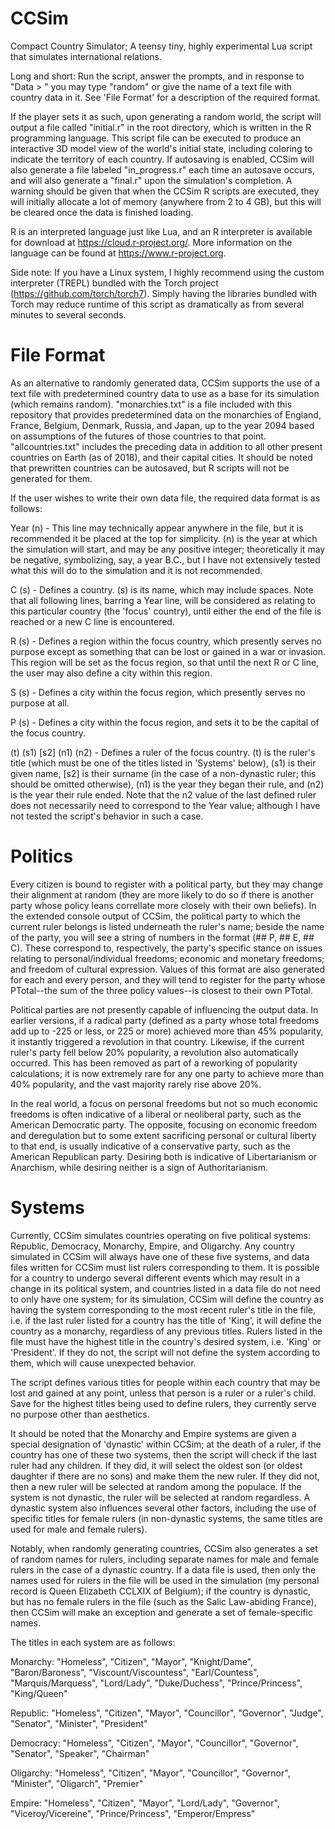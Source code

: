 # CCSim
Compact Country Simulator; A teensy tiny, highly experimental Lua script that simulates international relations.

Long and short: Run the script, answer the prompts, and in response to "Data > " you may type "random" or give the name of a text file with country data in it. See 'File Format' for a description of the required format.

If the player sets it as such, upon generating a random world, the script will output a file called "initial.r" in the root directory, which is written in the R programming language. This script file can be executed to produce an interactive 3D model view of the world's initial state, including coloring to indicate the territory of each country. If autosaving is enabled, CCSim will also generate a file labeled "in_progress.r" each time an autosave occurs, and will also generate a "final.r" upon the simulation's completion. A warning should be given that when the CCSim R scripts are executed, they will initially allocate a lot of memory (anywhere from 2 to 4 GB), but this will be cleared once the data is finished loading.

R is an interpreted language just like Lua, and an R interpreter is available for download at https://cloud.r-project.org/. More information on the language can be found at https://www.r-project.org.

Side note: If you have a Linux system, I highly recommend using the custom interpreter (TREPL) bundled with the Torch project (https://github.com/torch/torch7). Simply having the libraries bundled with Torch may reduce runtime of this script as dramatically as from several minutes to several seconds.

# File Format
As an alternative to randomly generated data, CCSim supports the use of a text file with predetermined country data to use as a base for its simulation (which remains random). "monarchies.txt" is a file included with this repository that provides predetermined data on the monarchies of England, France, Belgium, Denmark, Russia, and Japan, up to the year 2094 based on assumptions of the futures of those countries to that point. "allcountries.txt" includes the preceding data in addition to all other present countries on Earth (as of 2018), and their capital cities. It should be noted that prewritten countries can be autosaved, but R scripts will not be generated for them.

If the user wishes to write their own data file, the required data format is as follows:

Year (n) - This line may technically appear anywhere in the file, but it is recommended it be placed at the top for simplicity. (n) is the year at which the simulation will start, and may be any positive integer; theoretically it may be negative, symbolizing, say, a year B.C., but I have not extensively tested what this will do to the simulation and it is not recommended.

C (s) - Defines a country. (s) is its name, which may include spaces. Note that all following lines, barring a Year line, will be considered as relating to this particular country (the 'focus' country), until either the end of the file is reached or a new C line is encountered.

R (s) - Defines a region within the focus country, which presently serves no purpose except as something that can be lost or gained in a war or invasion. This region will be set as the focus region, so that until the next R or C line, the user may also define a city within this region.

S (s) - Defines a city within the focus region, which presently serves no purpose at all.

P (s) - Defines a city within the focus region, and sets it to be the capital of the focus country.

(t) (s1) [s2] (n1) (n2) - Defines a ruler of the focus country. (t) is the ruler's title (which must be one of the titles listed in 'Systems' below), (s1) is their given name, [s2] is their surname (in the case of a non-dynastic ruler; this should be omitted otherwise), (n1) is the year they began their rule, and (n2) is the year their rule ended. Note that the n2 value of the last defined ruler does not necessarily need to correspond to the Year value; although I have not tested the script's behavior in such a case.

# Politics
Every citizen is bound to register with a political party, but they may change their alignment at random (they are more likely to do so if there is another party whose policy leans correllate more closely with their own beliefs). In the extended console output of CCSim, the political party to which the current ruler belongs is listed underneath the ruler's name; beside the name of the party, you will see a string of numbers in the format (## P, ## E, ## C). These correspond to, respectively, the party's specific stance on issues relating to personal/individual freedoms; economic and monetary freedoms; and freedom of cultural expression. Values of this format are also generated for each and every person, and they will tend to register for the party whose PTotal--the sum of the three policy values--is closest to their own PTotal.

Political parties are not presently capable of influencing the output data. In earlier versions, if a radical party (defined as a party whose total freedoms add up to -225 or less, or 225 or more) achieved more than 45% popularity, it instantly triggered a revolution in that country. Likewise, if the current ruler's party fell below 20% popularity, a revolution also automatically occurred. This has been removed as part of a reworking of popularity calculations; it is now extremely rare for any one party to achieve more than 40% popularity, and the vast majority rarely rise above 20%.

In the real world, a focus on personal freedoms but not so much economic freedoms is often indicative of a liberal or neoliberal party, such as the American Democratic party. The opposite, focusing on economic freedom and deregulation but to some extent sacrificing personal or cultural liberty to that end, is usually indicative of a conservative party, such as the American Republican party. Desiring both is indicative of Libertarianism or Anarchism, while desiring neither is a sign of Authoritarianism.

# Systems
Currently, CCSim simulates countries operating on five political systems: Republic, Democracy, Monarchy, Empire, and Oligarchy. Any country simulated in CCSim will always have one of these five systems, and data files written for CCSim must list rulers corresponding to them. It is possible for a country to undergo several different events which may result in a change in its political system, and countries listed in a data file do not need to only have one system; for its simulation, CCSim will define the country as having the system corresponding to the most recent ruler's title in the file, i.e. if the last ruler listed for a country has the title of 'King', it will define the country as a monarchy, regardless of any previous titles. Rulers listed in the file must have the highest title in the country's desired system, i.e. 'King' or 'President'. If they do not, the script will not define the system according to them, which will cause unexpected behavior.

The script defines various titles for people within each country that may be lost and gained at any point, unless that person is a ruler or a ruler's child. Save for the highest titles being used to define rulers, they currently serve no purpose other than aesthetics.

It should be noted that the Monarchy and Empire systems are given a special designation of 'dynastic' within CCSim; at the death of a ruler, if the country has one of these two systems, then the script will check if the last ruler had any children. If they did, it will select the oldest son (or oldest daughter if there are no sons) and make them the new ruler. If they did not, then a new ruler will be selected at random among the populace. If the system is not dynastic, the ruler will be selected at random regardless. A dynastic system also influences several other factors, including the use of specific titles for female rulers (in non-dynastic systems, the same titles are used for male and female rulers).

Notably, when randomly generating countries, CCSim also generates a set of random names for rulers, including separate names for male and female rulers in the case of a dynastic country. If a data file is used, then only the names used for rulers in the file will be used in the simulation (my personal record is Queen Elizabeth CCLXIX of Belgium); if the country is dynastic, but has no female rulers in the file (such as the Salic Law-abiding France), then CCSim will make an exception and generate a set of female-specific names.

The titles in each system are as follows:

Monarchy: "Homeless", "Citizen", "Mayor", "Knight/Dame", "Baron/Baroness", "Viscount/Viscountess", "Earl/Countess", "Marquis/Marquess", "Lord/Lady", "Duke/Duchess", "Prince/Princess", "King/Queen"

Republic: "Homeless", "Citizen", "Mayor", "Councillor", "Governor", "Judge", "Senator", "Minister", "President"

Democracy: "Homeless", "Citizen", "Mayor", "Councillor", "Governor", "Senator", "Speaker", "Chairman"

Oligarchy: "Homeless", "Citizen", "Mayor", "Councillor", "Governor", "Minister", "Oligarch", "Premier"

Empire: "Homeless", "Citizen", "Mayor", "Lord/Lady", "Governor", "Viceroy/Vicereine", "Prince/Princess", "Emperor/Empress"